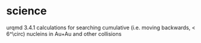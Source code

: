 # science
urqmd 3.4.1 calculations for searching cumulative (i.e. moving backwards, < 6^\circ) nucleins in Au+Au and other collisions
